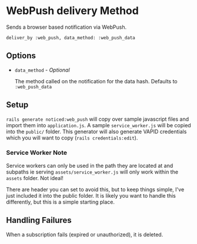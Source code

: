 # WebPush delivery Method

Sends a browser based notification via WebPush.

`deliver_by :web_push, data_method: :web_push_data`

## Options

- `data_method` - _Optional_

  The method called on the notification for the data hash. Defaults to `:web_push_data`

## Setup

`rails generate noticed:web_push` will copy over sample javascript files and import them into `application.js`. A sample `service_worker.js` will be copied into the `public/` folder. This generator will also generate VAPID credentials which you will want to copy (`rails credentials:edit`).

### Service Worker Note

Service workers can only be used in the path they are located at and subpaths ie serving `assets/service_worker.js` will only work within the `assets` folder. Not ideal!

There are header you can set to avoid this, but to keep things simple, I've just included it into the public folder. It is likely you want to handle this differently, but this is a simple starting place.

## Handling Failures

When a subscription fails (expired or unauthorized), it is deleted.
